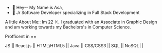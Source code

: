 - 👋 Hey-- My Name is Asa,
- 👀  Jr Software Developer specializing in Full Stack Development

A little About Me:: Im 22 ♓️. I graduated with an Associate in Graphic Design and am working towards my Bachelors's in Computer Science.

Profficent in ==

JS || React.js || HTML\HTML5 || Java || CSS/CSS3 || SQL || NoSQL ||


<!---
AsaBuckner/AsaBuckner is a ✨ special ✨ repository because its `README.md` (this file) appears on your GitHub profile.
You can click the Preview link to take a look at your changes.
--->
